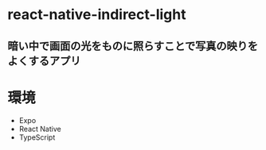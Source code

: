 # react-native-indirect-light

## 暗い中で画面の光をものに照らすことで写真の映りをよくするアプリ

# 環境

- Expo
- React Native
- TypeScript
